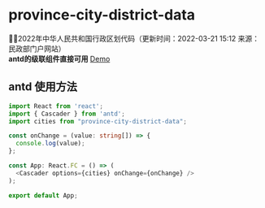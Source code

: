 # province-city-district-data
🚀🔥2022年中华人民共和国行政区划代码（更新时间：2022-03-21 15:12 来源：民政部门户网站）  
**antd的级联组件直接可用** [Demo](https://codesandbox.io/s/antd-reproduction-template-forked-5xb1bh)
## antd 使用方法

```ts
import React from 'react';
import { Cascader } from 'antd';
import cities from "province-city-district-data";

const onChange = (value: string[]) => {
  console.log(value);
};

const App: React.FC = () => (
  <Cascader options={cities} onChange={onChange} />
);

export default App;
```
